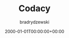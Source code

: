 ---
date: 2000-01-01T00:00:00+00:00
title: Codacy
author: bradrydzewski
draft: true
description: |
  Plugin to publish reports to Cadacy.
---